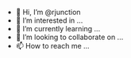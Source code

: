 - 👋 Hi, I’m @rjunction
- 👀 I’m interested in ...
- 🌱 I’m currently learning ...
- 💞️ I’m looking to collaborate on ...
- 📫 How to reach me ...

<!---
rjunction/rjunction is a ✨ special ✨ repository because its `README.md` (this file) appears on your GitHub profile.
You can click the Preview link to take a look at your changes.
--->
